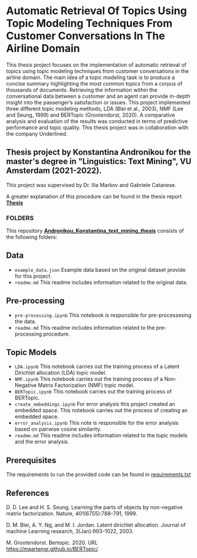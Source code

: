 # Automatic Retrieval Of Topics Using Topic Modeling Techniques From Customer Conversations In The Airline Domain

This thesis project focuses on the implementation of automatic retrieval of topics using topic modeling techniques from customer conversations in the airline domain. The main idea of a topic modeling task is to produce a concise summary highlighting the most common topics from a corpus of thousands of documents. Retrieving the information within the conversational data between a customer and an agent can provide in-depth insight into the passenger’s satisfaction or issues. This project implemented three different topic modeling methods, LDA (Blei et al., 2003), NMF (Lee and Seung, 1999) and BERTopic (Grootendorst, 2020). A comparative analysis and evaluation of the results was conducted in terms of predictive performance and topic quality. This thesis project was in collaboration with the company Underlined.


## Thesis project by Konstantina Andronikou for the master's degree in "Linguistics: Text Mining", VU Amsterdam (2021-2022).

This project was supervised by Dr. Ilia Markov and Gabriele Catanese. 

A greater explanation of this procedure can be found in the thesis report [**Thesis**](https://github.com/cltl-students/Andronikou_Konstantina_text_mining_thesis/blob/main/Andronikou_Konstantina_MA_Thesis.pdf)

### FOLDERS 

This repository [**Andronikou_Konstantina_text_mining_thesis**](https://github.com/cltl-students/Andronikou_Konstantina_text_mining_thesis) consists of the following folders:

## Data
* `example_data.json` Example data based on the original dataset provide for this project.
* `readme.md` This readme includes information related to the original data.
## Pre-processing
* `pre-processing.ipynb` This notebook is responsible for pre-processesing the data. 
* `readme.md` This readme includes information related to the pre-processing procedure.
## Topic Models 
* `LDA.ipynb` This notebook carries out the training process of a Latent Dirichlet allocation (LDA) topic model.
* `NMF.ipynb` This notebook carries out the training process of a Non-Negative Matrix Factorization (NMF)  topic model.
* `BERTopic.ipynb` This notebook carries out the training process of BERTopic.
* `create_embeddings.ipynb` For error analysis this project created an embedded space. This notebook carries out the process of creating an embedded space.
* `error_analysis.ipynb` This note is responsible for the error analysis based on pairwise cosine similarity.
* `readme.md` This readme includes information related to the topic models and the error analysis.
## Prerequisites

The requirements to run the provided code can be found in  [requirements.txt](https://github.com/cltl-students/Andronikou_Konstantina_text_mining_thesis/blob/main/requirements.txt)

## References 

D. D. Lee and H. S. Seung. Learning the parts of objects by non-negative matrix
factorization. Nature, 401(6755):788–791, 1999.

D. M. Blei, A. Y. Ng, and M. I. Jordan. Latent dirichlet allocation. Journal of machine
Learning research, 3(Jan):993–1022, 2003.

M. Grootendorst. Bertopic. 2020. URL https://maartengr.github.io/BERTopic/.
